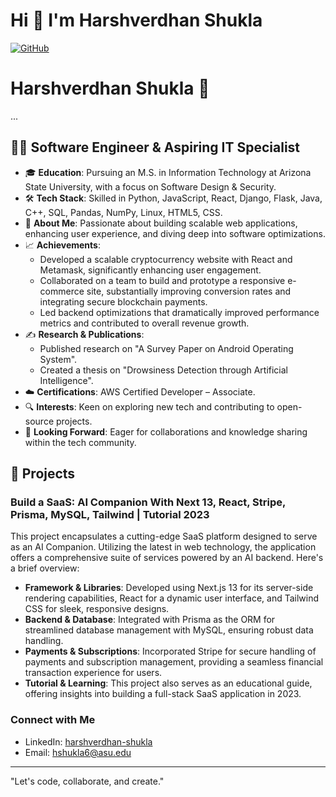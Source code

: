 # Hi 👋 I'm Harshverdhan Shukla
<p align="left">
  <a href="https://github.com/Harshverdhan19">
    <img alt="GitHub" src="https://img.shields.io/badge/-GitHub-181717?style=flat-square&logo=GitHub&logoColor=white" />
  </a>
</p>

# Harshverdhan Shukla 👋

...


## 👨‍💻 Software Engineer & Aspiring IT Specialist

- 🎓 **Education**: Pursuing an M.S. in Information Technology at Arizona State University, with a focus on Software Design & Security.
- 🛠 **Tech Stack**: Skilled in Python, JavaScript, React, Django, Flask, Java, C++, SQL, Pandas, NumPy, Linux, HTML5, CSS.
- 🌟 **About Me**: Passionate about building scalable web applications, enhancing user experience, and diving deep into software optimizations.
- 📈 **Achievements**:
  - Developed a scalable cryptocurrency website with React and Metamask, significantly enhancing user engagement.
  - Collaborated on a team to build and prototype a responsive e-commerce site, substantially improving conversion rates and integrating secure blockchain payments.
  - Led backend optimizations that dramatically improved performance metrics and contributed to overall revenue growth.
- ✍️ **Research & Publications**:
  - Published research on "A Survey Paper on Android Operating System".
  - Created a thesis on "Drowsiness Detection through Artificial Intelligence".
- ☁️ **Certifications**: AWS Certified Developer – Associate.
- 🔍 **Interests**: Keen on exploring new tech and contributing to open-source projects.
- 🤝 **Looking Forward**: Eager for collaborations and knowledge sharing within the tech community.

## 🚀 Projects

### Build a SaaS: AI Companion With Next 13, React, Stripe, Prisma, MySQL, Tailwind | Tutorial 2023
This project encapsulates a cutting-edge SaaS platform designed to serve as an AI Companion. Utilizing the latest in web technology, the application offers a comprehensive suite of services powered by an AI backend. Here's a brief overview:

- **Framework & Libraries**: Developed using Next.js 13 for its server-side rendering capabilities, React for a dynamic user interface, and Tailwind CSS for sleek, responsive designs.
- **Backend & Database**: Integrated with Prisma as the ORM for streamlined database management with MySQL, ensuring robust data handling.
- **Payments & Subscriptions**: Incorporated Stripe for secure handling of payments and subscription management, providing a seamless financial transaction experience for users.
- **Tutorial & Learning**: This project also serves as an educational guide, offering insights into building a full-stack SaaS application in 2023.

### Connect with Me

- LinkedIn: [harshverdhan-shukla](https://linkedin.com/in/harshverdhan-shukla-006423160)
- Email: hshukla6@asu.edu

---

"Let's code, collaborate, and create."
